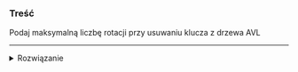 ### Treść
Podaj maksymalną liczbę rotacji przy usuwaniu klucza z drzewa AVL

------
<details><summary>Rozwiązanie</summary>
<p>
    
W przypadku usuwania klucza z drzewa AVL może się wydarzyć sytuacja, w której wskaźniki balansu będą zepsute aż do korzenia. 

Zatem maksymalna liczba rotacji to 1.4405*log(n).
